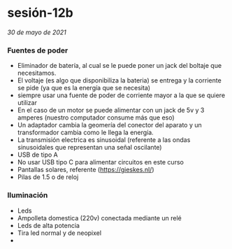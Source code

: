 # sesión-12b

*30 de mayo de 2021*

### Fuentes de poder

* Eliminador de batería, al cual se le puede poner un jack del boltaje que necesitamos.
* El voltaje (es algo que disponibiliza la bateria) se entrega y  la corriente se pide (ya que es la energía que se necesita)
* siempre usar una fuente de poder de corriente mayor a la que se quiere utilizar
* En el caso de un motor se puede alimentar con un jack de 5v y 3 amperes (nuestro computador consume más que eso)
* Un adaptador cambia la geomería del conector del aparato y un transformador cambia como le llega la energía.
* La transmisión electrica es sinusoidal (referente a las ondas sinusoidales que representan una señal oscilante)
* USB de tipo A 
* No usar  USB tipo C para alimentar circuitos en este curso
* Pantallas solares, referente (https://gieskes.nl/)
* Pilas de 1.5 o de reloj

### Iluminación

* Leds
* Ampolleta domestica (220v) conectada mediante un relé
* Leds de alta potencia
* Tira led normal y de neopixel
* 

